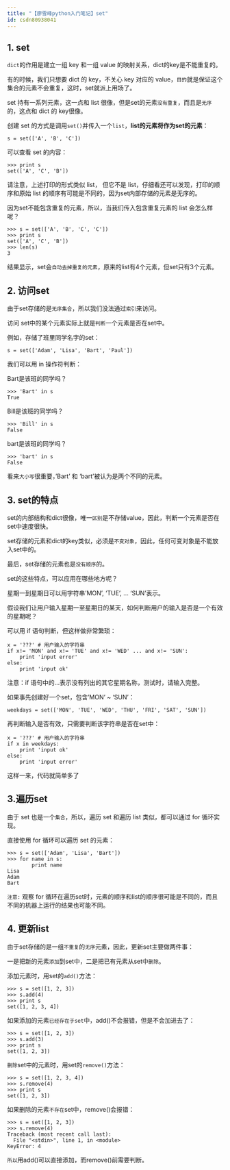 ```yaml
---
title: "【廖雪峰python入门笔记】set"
id: csdn80938041
---
```


## 1\. set

`dict`的作用是建立一组 key 和一组 value 的映射关系，dict的key是不能重复的。

有的时候，我们只想要 dict 的 key，不关心 key 对应的 value，`目的`就是保证这个集合的元素不会重复，这时，set就派上用场了。

set 持有一系列元素，这一点和 list 很像，但是set的元素`没有重复`，而且是`无序`的，这点和 dict 的 key很像。

创建 set 的方式是调用`set()`并传入一个`list`，**list的元素将作为set的元素**：

```
s = set(['A', 'B', 'C'])
```

可以查看 set 的内容：

```
>>> print s
set(['A', 'C', 'B'])
```

请注意，上述打印的形式类似 list， 但它不是 list，仔细看还可以发现，打印的顺序和原始 list 的顺序有可能是不同的，因为set内部存储的元素是无序的。

因为set不能包含重复的元素，所以，当我们传入包含重复元素的 list 会怎么样呢？

```
>>> s = set(['A', 'B', 'C', 'C'])
>>> print s
set(['A', 'C', 'B'])
>>> len(s)
3
```

结果显示，set会`自动去掉重复的元素`，原来的list有4个元素，但set只有3个元素。

## 2\. 访问set

由于set存储的是`无序集合`，所以我们没法通过`索引`来访问。

访问 set中的某个元素实际上就是`判断`一个元素是否在set中。

例如，存储了班里同学名字的set：

```
s = set(['Adam', 'Lisa', 'Bart', 'Paul'])
```

我们可以用 in 操作符判断：

Bart是该班的同学吗？

```
>>> 'Bart' in s
True
```

Bill是该班的同学吗？

```
>>> 'Bill' in s
False
```

bart是该班的同学吗？

```
>>> 'bart' in s
False
```

看来`大小写`很重要，’Bart’ 和 ‘bart’被认为是两个不同的元素。

## 3\. set的特点

set的内部结构和dict很像，唯一`区别`是不存储value，因此，判断一个元素是否在set中速度很快。

set存储的元素和dict的key类似，必须是`不变对象`，因此，任何可变对象是不能放入set中的。

最后，set存储的元素也是`没有顺序`的。

set的这些特点，可以应用在哪些地方呢？

星期一到星期日可以用字符串’MON’, ‘TUE’, … ‘SUN’表示。

假设我们让用户输入星期一至星期日的某天，如何判断用户的输入是否是一个有效的星期呢？

可以用 if 语句判断，但这样做非常繁琐：

```
x = '???' # 用户输入的字符串
if x!= 'MON' and x!= 'TUE' and x!= 'WED' ... and x!= 'SUN':
    print 'input error'
else:
    print 'input ok'
```

注意：if 语句中的…表示没有列出的其它星期名称，测试时，请输入完整。

如果事先创建好一个set，包含’MON’ ~ ‘SUN’：

```
weekdays = set(['MON', 'TUE', 'WED', 'THU', 'FRI', 'SAT', 'SUN'])
```

再判断输入是否有效，只需要判断该字符串是否在set中：

```
x = '???' # 用户输入的字符串
if x in weekdays:
    print 'input ok'
else:
    print 'input error'
```

这样一来，代码就简单多了

## 3.遍历set

由于 set 也是一个`集合`，所以，遍历 set 和遍历 list 类似，都可以通过 for 循环实现。

直接使用 for 循环可以遍历 set 的元素：

```
>>> s = set(['Adam', 'Lisa', 'Bart'])
>>> for name in s:
        print name
Lisa
Adam
Bart
```

`注意:` 观察 for 循环在遍历set时，元素的顺序和list的顺序很可能是不同的，而且不同的机器上运行的结果也可能不同。

## 4\. 更新list

由于set存储的是一组`不重复`的`无序`元素，因此，更新set主要做两件事：

一是把新的元素`添加`到set中，二是把已有元素从set中`删除`。

添加元素时，用set的`add()`方法：

```
>>> s = set([1, 2, 3])
>>> s.add(4)
>>> print s
set([1, 2, 3, 4])
```

如果添加的元素`已经存在于set`中，add()不会报错，但是不会加进去了：

```
>>> s = set([1, 2, 3])
>>> s.add(3)
>>> print s
set([1, 2, 3])
```

`删除`set中的元素时，用set的`remove()`方法：

```
>>> s = set([1, 2, 3, 4])
>>> s.remove(4)
>>> print s
set([1, 2, 3])
```

如果删除的元素`不存在`set中，remove()会报错：

```
>>> s = set([1, 2, 3])
>>> s.remove(4)
Traceback (most recent call last):
  File "<stdin>", line 1, in <module>
KeyError: 4
```

`所以`用add()可以直接添加，而remove()前需要判断。